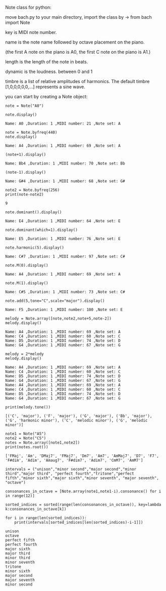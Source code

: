 
Note class for python:

move bach.py to your main directory, import the class by -> from bach import Note

key is MIDI note number.

name is the note name followed by octave placement on the piano.

(the first A note on the piano is A0, the first C note on the piano is A1.)

length is the length of the note in beats.

dynamic is the loudness. between 0 and 1

timbre is a list of relative amplitudes of harmonics. The default timbre [1,0,0,0,0,0,...] represents a sine wave.

you can start by creating a Note object:


    note = Note("A0")
    
    note.display()
    
    Name: A0 ,Duration: 1 ,MIDI number: 21 ,Note set: A
    
    note = Note.byfreq(440)
    note.display()
    
    Name: A4 ,Duration: 1 ,MIDI number: 69 ,Note set: A
    
    (note+1).display()
    
    Name: Bb4 ,Duration: 1 ,MIDI number: 70 ,Note set: Bb
    
    (note-1).display()
    
    Name: G#4 ,Duration: 1 ,MIDI number: 68 ,Note set: G#
    
    note2 = Note.byfreq(256)
    print(note-note2)
    
    9
    
    note.dominant().display()
    
    Name: E4 ,Duration: 1 ,MIDI number: 64 ,Note set: E
    
    note.dominant(which=1).display()
    
    Name: E5 ,Duration: 1 ,MIDI number: 76 ,Note set: E
    
    note.harmonic(5).display()
    
    Name: C#7 ,Duration: 1 ,MIDI number: 97 ,Note set: C#
    
    note.M(0).display()
    
    Name: A4 ,Duration: 1 ,MIDI number: 69 ,Note set: A
    
    note.M(1).display()
    
    Name: C#5 ,Duration: 1 ,MIDI number: 73 ,Note set: C#
    
    note.add(5,tone="C",scale="major").display()
    
    Name: F5 ,Duration: 1 ,MIDI number: 100 ,Note set: E
    
    melody = Note.array([note,note2,note+5,note-2])
    melody.display()
    
    Name: A4 ,Duration: 1 ,MIDI number: 69 ,Note set: A
    Name: C4 ,Duration: 1 ,MIDI number: 60 ,Note set: C
    Name: D5 ,Duration: 1 ,MIDI number: 74 ,Note set: D
    Name: G4 ,Duration: 1 ,MIDI number: 67 ,Note set: G
    
    melody = 2*melody
    melody.display()
    
    Name: A4 ,Duration: 1 ,MIDI number: 69 ,Note set: A
    Name: C4 ,Duration: 1 ,MIDI number: 60 ,Note set: C
    Name: D5 ,Duration: 1 ,MIDI number: 74 ,Note set: D
    Name: G4 ,Duration: 1 ,MIDI number: 67 ,Note set: G
    Name: A4 ,Duration: 1 ,MIDI number: 69 ,Note set: A
    Name: C4 ,Duration: 1 ,MIDI number: 60 ,Note set: C
    Name: D5 ,Duration: 1 ,MIDI number: 74 ,Note set: D
    Name: G4 ,Duration: 1 ,MIDI number: 67 ,Note set: G
    
    print(melody.tone())
    
    [('C', 'major'), ('F', 'major'), ('G', 'major'), ('Bb', 'major'), ('G', 'harmonic minor'), ('C', 'melodic minor'), ('G', 'melodic minor')]
    
    note1 = Note("A5")
    note2 = Note("C5")
    notes = Note.array([note1,note2])
    print(notes.root())
    
    ['FMaj', 'Am', 'DMaj7', 'FMaj7', 'Dm7', 'Am7', 'AmMaj7', 'D7', 'F7', 'F#dim', 'Adim', 'Amaug7', 'F#dim7', 'Adim7', 'CmM7', 'AmM7']
    
    intervals = ("unison","minor second","major second","minor third","major third", "perfect fourth","tritone","perfect fifth","minor sixth","major sixth","minor seventh", "major seventh", "octave")
    
    consonances_in_octave = [Note.array(note1,note1-i).consonance() for i in range(12)]
    
    sorted_indices = sorted(range(len(consonances_in_octave)), key=lambda k:consonances_in_octave[k])
    
    for i in range(len(sorted_indices)):
        print(intervals[sorted_indices[len(sorted_indices)-i-1]])
    
    unison
    octave
    perfect fifth
    perfect fourth
    major sixth
    major third
    minor third
    minor seventh
    tritone
    minor sixth
    major second
    major seventh
    minor second

